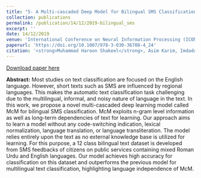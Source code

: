 ```yaml
---
title: "5- A Multi-cascaded Deep Model for Bilingual SMS Classification"
collection: publications
permalink: /publication/14/12/2019-bilingual_sms
excerpt: ''
date: 14/12/2019
venue: 'International Conference on Neural Information Processing (ICONIP)'
paperurl: 'https://doi.org/10.1007/978-3-030-36708-4_24'
citation: '<strong>Muhammad Haroon Shakeel</strong>, Asim Karim, Imdadullah Khan (2019).A Multi-cascaded Deep Model for Bilingual SMS Classification. <i>International Conference on Neural Information Processing (ICONIP)</i>.'
---
```


<a href='https://arxiv.org/pdf/1911.13066'>Download paper here</a>

<strong>Abstract:</strong> Most studies on text classification are focused on the English language. However, short texts such as SMS are influenced by regional languages. This makes the automatic text classification task challenging due to the multilingual, informal, and noisy nature of language in the text. In this work, we propose a novel multi-cascaded deep learning model called McM for bilingual SMS classification. McM exploits n-gram level information as well as long-term dependencies of text for learning. Our approach aims to learn a model without any code-switching indication, lexical normalization, language translation, or language transliteration. The model relies entirely upon the text as no external knowledge base is utilized for learning. For this purpose, a 12 class bilingual text dataset is developed from SMS feedbacks of citizens on public services containing mixed Roman Urdu and English languages. Our model achieves high accuracy for classification on this dataset and outperforms the previous model for multilingual text classification, highlighting language independence of McM.
